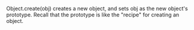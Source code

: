 Object.create(obj) creates a new object, and sets obj as the new object's prototype. Recall that the prototype is like the "recipe" for creating an object. 
